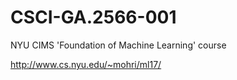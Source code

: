 # CSCI-GA.2566-001
NYU CIMS 'Foundation of Machine Learning' course

http://www.cs.nyu.edu/~mohri/ml17/
